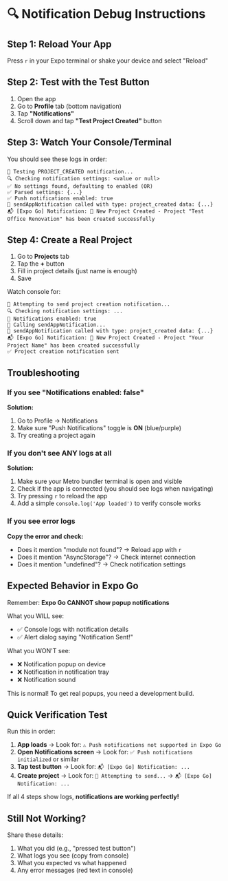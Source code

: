 # 🔍 Notification Debug Instructions

## Step 1: Reload Your App

Press `r` in your Expo terminal or shake your device and select "Reload"

## Step 2: Test with the Test Button

1. Open the app
2. Go to **Profile** tab (bottom navigation)
3. Tap **"Notifications"**
4. Scroll down and tap **"Test Project Created"** button

## Step 3: Watch Your Console/Terminal

You should see these logs in order:

```
🧪 Testing PROJECT_CREATED notification...
🔍 Checking notification settings: <value or null>
✅ No settings found, defaulting to enabled (OR)
✅ Parsed settings: {...}
✅ Push notifications enabled: true
🔔 sendAppNotification called with type: project_created data: {...}
📬 [Expo Go] Notification: 🎉 New Project Created - Project "Test Office Renovation" has been created successfully
```

## Step 4: Create a Real Project

1. Go to **Projects** tab
2. Tap the **+** button
3. Fill in project details (just name is enough)
4. Save

Watch console for:

```
🔔 Attempting to send project creation notification...
🔍 Checking notification settings: ...
🔔 Notifications enabled: true
🔔 Calling sendAppNotification...
🔔 sendAppNotification called with type: project_created data: {...}
📬 [Expo Go] Notification: 🎉 New Project Created - Project "Your Project Name" has been created successfully
✅ Project creation notification sent
```

## Troubleshooting

### If you see "Notifications enabled: false"

**Solution:**
1. Go to Profile → Notifications
2. Make sure "Push Notifications" toggle is **ON** (blue/purple)
3. Try creating a project again

### If you don't see ANY logs at all

**Solution:**
1. Make sure your Metro bundler terminal is open and visible
2. Check if the app is connected (you should see logs when navigating)
3. Try pressing `r` to reload the app
4. Add a simple `console.log('App loaded')` to verify console works

### If you see error logs

**Copy the error and check:**
- Does it mention "module not found"? → Reload app with `r`
- Does it mention "AsyncStorage"? → Check internet connection
- Does it mention "undefined"? → Check notification settings

## Expected Behavior in Expo Go

Remember: **Expo Go CANNOT show popup notifications**

What you WILL see:
- ✅ Console logs with notification details
- ✅ Alert dialog saying "Notification Sent!"

What you WON'T see:
- ❌ Notification popup on device
- ❌ Notification in notification tray
- ❌ Notification sound

This is normal! To get real popups, you need a development build.

## Quick Verification Test

Run this in order:

1. **App loads** → Look for: `⚠️ Push notifications not supported in Expo Go`
2. **Open Notifications screen** → Look for: `✅ Push notifications initialized` or similar
3. **Tap test button** → Look for: `📬 [Expo Go] Notification: ...`
4. **Create project** → Look for: `🔔 Attempting to send...` → `📬 [Expo Go] Notification: ...`

If all 4 steps show logs, **notifications are working perfectly!**

## Still Not Working?

Share these details:
1. What you did (e.g., "pressed test button")
2. What logs you see (copy from console)
3. What you expected vs what happened
4. Any error messages (red text in console)
